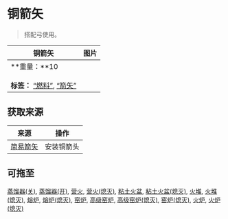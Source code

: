# 铜箭矢  
> 搭配弓使用。  
  
  铜箭矢  |   图片   
 ----  |  ----:   
 **重量：**10<br><br>**标签：**	[“燃料”](tag_Fuel.md), [“箭矢”](tag_Arrow.md)  |  ![]()   
  
## 获取来源  
来源  |  操作  
----  |  ----  
[简易箭矢](ArrowSimple.md)  |  安装铜箭头  
## 可拖至  
[蒸馏器(关)](AlembicOff.md), [蒸馏器(开)](AlembicOn.md), [营火](Campfire.md), [营火(熄灭)](CampfireExtinguished.md), [粘土火盆](ClayFirePit.md), [粘土火盆(熄灭)](ClayFirePitExtinguished.md), [火堆](Fire.md), [火堆(熄灭)](FireExtinguished.md), [熔炉](Forge.md), [熔炉(熄灭)](ForgeExtinguished.md), [窑炉](Kiln.md), [高级窑炉](KilnAdvanced.md), [高级窑炉(熄灭)](KilnAdvancedExtinguished.md), [窑炉(熄灭)](KilnExtinguished.md), [火炉](Stove.md), [火炉(熄灭)](StoveExtinguished.md)  
